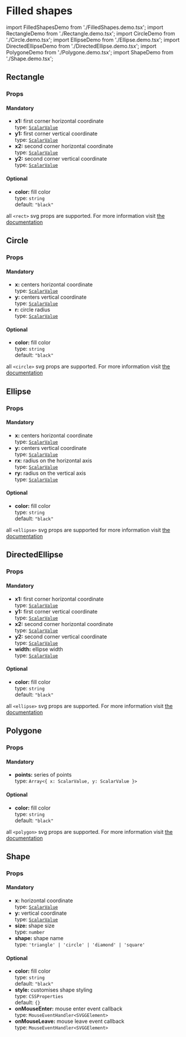 # Filled shapes

import FilledShapesDemo from './FilledShapes.demo.tsx';
import RectangleDemo from './Rectangle.demo.tsx';
import CircleDemo from './Circle.demo.tsx';
import EllipseDemo from './Ellipse.demo.tsx';
import DirectedEllipseDemo from './DirectedEllipse.demo.tsx';
import PolygoneDemo from './Polygone.demo.tsx';
import ShapeDemo from './Shape.demo.tsx';

<FilledShapesDemo/>

## Rectangle

<RectangleDemo/>

### Props

#### Mandatory

- **x1:** first corner horizontal coordinate<br />
  type: [`ScalarValue`](../500_types/scalarValue.md)<br/>
- **y1:** first corner vertical coordinate<br />
  type: [`ScalarValue`](../500_types/scalarValue.md)<br/>
- **x2:** second corner horizontal coordinate<br />
  type: [`ScalarValue`](../500_types/scalarValue.md)<br/>
- **y2:** second corner vertical coordinate<br />
  type: [`ScalarValue`](../500_types/scalarValue.md)<br/>

#### Optional

- **color:** fill color<br />
  type: `string`<br/>
  default: `"black"`

all `<rect>` svg props are supported. For more information visit [the documentation](https://developer.mozilla.org/en-US/docs/Web/SVG/Element/rect)

## Circle

<CircleDemo/>

### Props

#### Mandatory

- **x:** centers horizontal coordinate<br />
  type: [`ScalarValue`](../500_types/scalarValue.md)<br/>
- **y:** centers vertical coordinate<br />
  type: [`ScalarValue`](../500_types/scalarValue.md)<br/>
- **r:** circle radius<br />
  type: [`ScalarValue`](../500_types/scalarValue.md)<br/>

#### Optional

- **color:** fill color<br />
  type: `string`<br/>
  default: `"black"`

all `<circle>` svg props are supported. For more information visit [the documentation](https://developer.mozilla.org/en-US/docs/Web/SVG/Element/circle)

## Ellipse

<EllipseDemo/>

### Props

#### Mandatory

- **x:** centers horizontal coordinate<br />
  type: [`ScalarValue`](../500_types/scalarValue.md)<br/>
- **y:** centers vertical coordinate<br />
  type: [`ScalarValue`](../500_types/scalarValue.md)<br/>
- **rx:** radius on the horizontal axis<br />
  type: [`ScalarValue`](../500_types/scalarValue.md)<br/>
- **ry:** radius on the vertical axis<br />
  type: [`ScalarValue`](../500_types/scalarValue.md)<br/>

#### Optional

- **color:** fill color<br />
  type: `string`<br/>
  default: `"black"`

all `<ellipse>` svg props are supported for more information visit [the documentation](https://developer.mozilla.org/en-US/docs/Web/SVG/Element/ellipse)

## DirectedEllipse

<DirectedEllipseDemo/>

### Props

#### Mandatory

- **x1:** first corner horizontal coordinate<br />
  type: [`ScalarValue`](../500_types/scalarValue.md)<br/>
- **y1:** first corner vertical coordinate<br />
  type: [`ScalarValue`](../500_types/scalarValue.md)<br/>
- **x2:** second corner horizontal coordinate<br />
  type: [`ScalarValue`](../500_types/scalarValue.md)<br/>
- **y2:** second corner vertical coordinate<br />
  type: [`ScalarValue`](../500_types/scalarValue.md)<br/>
- **width:** ellipse width<br />
  type: [`ScalarValue`](../500_types/scalarValue.md)<br/>

#### Optional

- **color:** fill color<br />
  type: `string`<br/>
  default: `"black"`

all `<ellipse>` svg props are supported. For more information visit [the documentation](https://developer.mozilla.org/en-US/docs/Web/SVG/Element/ellipse)

## Polygone

<PolygoneDemo/>

### Props

#### Mandatory

- **points:** series of points<br />
  type: `Array<{ x: ScalarValue, y: ScalarValue }>`<br/>

#### Optional

- **color:** fill color<br />
  type: `string`<br/>
  default: `"black"`

all `<polygon>` svg props are supported. For more information visit [the documentation](https://developer.mozilla.org/en-US/docs/Web/SVG/Element/polygon)

## Shape

<ShapeDemo/>

### Props

#### Mandatory

- **x:** horizontal coordinate<br />
  type: [`ScalarValue`](../500_types/scalarValue.md)<br/>
- **y:** vertical coordinate<br />
  type: [`ScalarValue`](../500_types/scalarValue.md)<br/>
- **size:** shape size<br />
  type: `number`<br/>
- **shape:** shape name<br />
  type: `'triangle' | 'circle' | 'diamond' | 'square'`<br/>

#### Optional

- **color:** fill color<br />
  type: `string`<br/>
  default: `"black"`
- **style:** customises shape styling<br />
  type: `CSSProperties`<br/>
  default: `{}`
- **onMouseEnter:** mouse enter event callback<br />
  type: `MouseEventHandler<SVGGElement>`<br/>
- **onMouseLeave:** mouse leave event callback<br />
  type: `MouseEventHandler<SVGGElement>`<br/>
